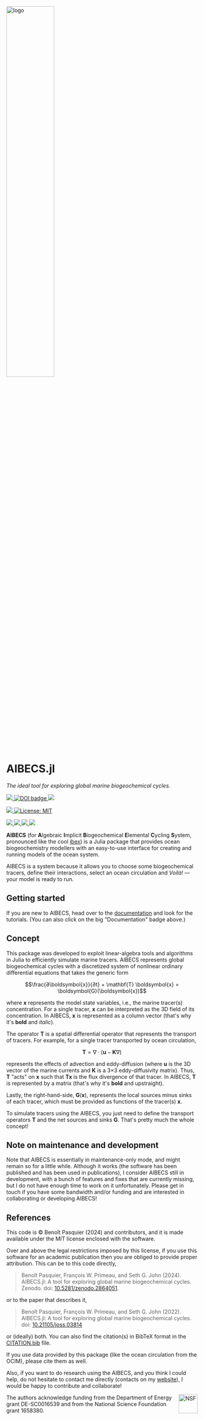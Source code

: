 <a href="https://github.com/JuliaOcean/AIBECS.jl">
  <img src="https://user-images.githubusercontent.com/4486578/60554111-8fc27400-9d79-11e9-9ca7-6d78ee89ea70.png" alt="logo" title="The AIBECS logo: It represents three global marine biogeochemical cycles, where each element affects the others" align="center" width="50%"/>
</a>

# AIBECS.jl

*The ideal tool for exploring global marine biogeochemical cycles.*

<p>
  <a href="https://JuliaOcean.github.io/AIBECS.jl/stable/">
    <img src="https://img.shields.io/github/actions/workflow/status/JuliaOcean/AIBECS.jl/docs.yml?style=for-the-badge&label=Documentation&logo=Read%20the%20Docs&logoColor=white">
  </a>
  <a href="https://doi.org/10.21105/joss.03814">
    <img src="https://img.shields.io/static/v1?label=JOSS&message=10.21105/joss.03814&color=9cf&style=flat-square" alt="DOI badge">
  </a>
  <a href="https://www.bpasquier.com/talk/osm_sandiego_2020/OSM_SanDiego_2020.pdf">
    <img src=https://img.shields.io/static/v1?label=Poster&message=OSM2020&color=9cf&style=flat-square>
  </a>
</p>

<p>
  <a href="https://doi.org/10.5281/zenodo.2864051">
    <img src="http://img.shields.io/badge/DOI-10.5281%20%2F%20zenodo.2864051-blue.svg?&style=flat-square">
  </a>
  <a href="https://github.com/JuliaOcean/AIBECS.jl/blob/master/LICENSE">
    <img alt="License: MIT" src="https://img.shields.io/badge/License-MIT-blue.svg?&style=flat-square">
  </a>
</p>

<p>
  <a href="https://github.com/JuliaOcean/AIBECS.jl/actions">
    <img src="https://img.shields.io/github/actions/workflow/status/JuliaOcean/AIBECS.jl/mac.yml?label=OSX&logo=Apple&logoColor=white&style=flat-square">
  </a>
  <a href="https://github.com/JuliaOcean/AIBECS.jl/actions">
    <img src="https://img.shields.io/github/actions/workflow/status/JuliaOcean/AIBECS.jl/linux.yml?label=Linux&logo=Linux&logoColor=white&style=flat-square">
  </a>
  <a href="https://github.com/JuliaOcean/AIBECS.jl/actions">
    <img src="https://img.shields.io/github/actions/workflow/status/JuliaOcean/AIBECS.jl/windows.yml?label=Windows&logo=Windows&logoColor=white&style=flat-square">
  </a>
  <a href="https://codecov.io/gh/JuliaOcean/AIBECS.jl">
    <img src="https://img.shields.io/codecov/c/github/JuliaOcean/AIBECS.jl/master?label=Codecov&logo=codecov&logoColor=white&style=flat-square">
  </a>
</p>




**AIBECS** (for **A**lgebraic **I**mplicit **B**iogeochemical **E**lemental **C**ycling **S**ystem, pronounced like the cool [ibex](https://en.wikipedia.org/wiki/Ibex)) is a Julia package that provides ocean biogeochemistry modellers with an easy-to-use interface for creating and running models of the ocean system.

AIBECS is a system because it allows you to choose some biogeochemical tracers, define their interactions, select an ocean circulation and *Voilà!* — your model is ready to run.

## Getting started

If you are new to AIBECS, head over to the [documentation](https://JuliaOcean.github.io/AIBECS.jl/stable/) and look for the tutorials.
(You can also click on the big "Documentation" badge above.)

## Concept

This package was developed to exploit linear-algebra tools and algorithms in Julia to efficiently simulate marine tracers.
AIBECS represents global biogeochemical cycles with a discretized system of nonlinear ordinary differential equations that takes the generic form

$$\frac{∂\boldsymbol{x}}{∂t} + \mathbf{T} \boldsymbol{x} = \boldsymbol{G}(\boldsymbol{x})$$

where $\boldsymbol{x}$ represents the model state variables, i.e., the marine tracer(s) concentration.
For a single tracer, $\boldsymbol{x}$ can be interpreted as the 3D field of its concentration.
In AIBECS, $\boldsymbol{x}$ is represented as a column vector (that's why it's **bold** and *italic*).

The operator $\mathbf{T}$ is a spatial differential operator that represents the transport of tracers.
For example, for a single tracer transported by ocean circulation,

$$\mathbf{T} = \nabla \cdot(\boldsymbol{u} - \mathbf{K}\nabla)$$

represents the effects of advection and eddy-diffusion
(where $\boldsymbol{u}$ is the 3D vector of the marine currents and $\mathbf{K}$ is a 3×3 eddy-diffusivity matrix).
Thus, $\mathbf{T}$ "acts" on $\boldsymbol{x}$ such that $\mathbf{T}\boldsymbol{x}$ is the flux divergence of that tracer.
In AIBECS, $\mathbf{T}$ is represented by a matrix (that's why it's **bold** and upstraight).

Lastly, the right-hand-side, $\boldsymbol{G}(\boldsymbol{x}$), represents the local sources minus sinks of each tracer, which must be provided as functions of the tracer(s) $\boldsymbol{x}$.

To simulate tracers using the AIBECS, you just need to define the transport operators $\mathbf{T}$ and the net sources and sinks $\boldsymbol{G}$.
That's pretty much the whole concept!

## Note on maintenance and development

Note that AIBECS is essentially in maintenance-only mode, and might remain so for a little while.
Although it works (the software has been published and has been used in publications), I consider AIBECS still in development, with a bunch of features and fixes that are currently missing, but I do not have enough time to work on it unfortunately.
Please get in touch if you have some bandwidth and/or funding and are interested in collaborating or developing AIBECS!

## References

This code is © Benoît Pasquier (2024) and contributors, and it is made available under the MIT license enclosed with the software.

Over and above the legal restrictions imposed by this license, if you use this software for an academic publication then you are obliged to provide proper attribution.
This can be to this code directly,

> Benoît Pasquier, François W. Primeau, and Seth G. John (2024). AIBECS.jl: A tool for exploring global marine biogeochemical cycles. Zenodo. doi: [10.5281/zenodo.2864051](https://doi.org/10.5281/zenodo.2864051).

or to the paper that describes it,

>  Benoît Pasquier, François W. Primeau, and Seth G. John (2022). AIBECS.jl: A tool for exploring global marine biogeochemical cycles. doi: [10.21105/joss.03814](https://doi.org/10.21105/joss.03814)

or (ideally) both.
You can also find the citation(s) in BibTeX format in the [CITATION.bib](./CITATION.bib) file.

If you use data provided by this package (like the ocean circulation from the OCIM), please cite them as well.

Also, if you want to do research using the AIBECS, and you think I could help, do not hesitate to contact me directly (contacts on my [website](www.bpasquier.com)), I would be happy to contribute and collaborate!

<img src="https://www.nsf.gov/images/logos/NSF_4-Color_bitmap_Logo.png" alt="NSF" title="NSF_logo" align="right" height="50"/>

The authors acknowledge funding from the Department of Energy grant DE-SC0016539 and from the National Science Foundation grant 1658380.
